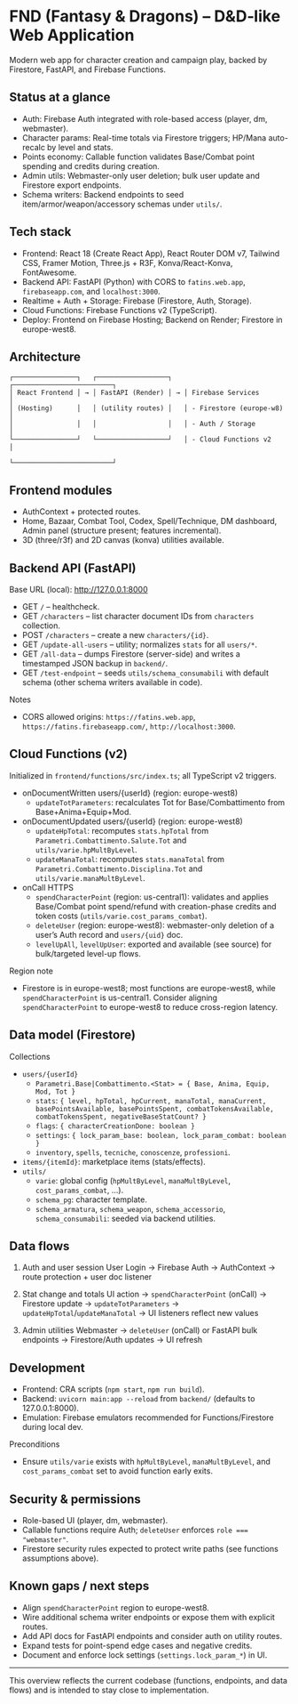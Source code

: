 # FND (Fantasy & Dragons) – D&D‑like Web Application

Modern web app for character creation and campaign play, backed by Firestore, FastAPI, and Firebase Functions.

## Status at a glance

- Auth: Firebase Auth integrated with role-based access (player, dm, webmaster).
- Character params: Real-time totals via Firestore triggers; HP/Mana auto-recalc by level and stats.
- Points economy: Callable function validates Base/Combat point spending and credits during creation.
- Admin utils: Webmaster-only user deletion; bulk user update and Firestore export endpoints.
- Schema writers: Backend endpoints to seed item/armor/weapon/accessory schemas under `utils/`.

## Tech stack

- Frontend: React 18 (Create React App), React Router DOM v7, Tailwind CSS, Framer Motion, Three.js + R3F, Konva/React-Konva, FontAwesome.
- Backend API: FastAPI (Python) with CORS to `fatins.web.app`, `firebaseapp.com`, and `localhost:3000`.
- Realtime + Auth + Storage: Firebase (Firestore, Auth, Storage).
- Cloud Functions: Firebase Functions v2 (TypeScript).
- Deploy: Frontend on Firebase Hosting; Backend on Render; Firestore in europe-west8.

## Architecture

```
┌────────────────┐   ┌──────────────────┐   ┌─────────────────────────┐
│ React Frontend │ → │ FastAPI (Render) │ → │ Firebase Services       │
│ (Hosting)      │   │ (utility routes) │   │ - Firestore (europe‑w8) │
│                │   │                  │   │ - Auth / Storage        │
└────────────────┘   └──────────────────┘   │ - Cloud Functions v2    │
                                            └─────────────────────────┘
```

## Frontend modules

- AuthContext + protected routes.
- Home, Bazaar, Combat Tool, Codex, Spell/Technique, DM dashboard, Admin panel (structure present; features incremental).
- 3D (three/r3f) and 2D canvas (konva) utilities available.

## Backend API (FastAPI)

Base URL (local): http://127.0.0.1:8000

- GET `/` – healthcheck.
- GET `/characters` – list character document IDs from `characters` collection.
- POST `/characters` – create a new `characters/{id}`.
- GET `/update-all-users` – utility; normalizes `stats` for all `users/*`.
- GET `/all-data` – dumps Firestore (server-side) and writes a timestamped JSON backup in `backend/`.
- GET `/test-endpoint` – seeds `utils/schema_consumabili` with default schema (other schema writers available in code).

Notes
- CORS allowed origins: `https://fatins.web.app`, `https://fatins.firebaseapp.com/`, `http://localhost:3000`.

## Cloud Functions (v2)

Initialized in `frontend/functions/src/index.ts`; all TypeScript v2 triggers.

- onDocumentWritten users/{userId} (region: europe-west8)
  - `updateTotParameters`: recalculates Tot for Base/Combattimento from Base+Anima+Equip+Mod.
- onDocumentUpdated users/{userId} (region: europe-west8)
  - `updateHpTotal`: recomputes `stats.hpTotal` from `Parametri.Combattimento.Salute.Tot` and `utils/varie.hpMultByLevel`.
  - `updateManaTotal`: recomputes `stats.manaTotal` from `Parametri.Combattimento.Disciplina.Tot` and `utils/varie.manaMultByLevel`.
- onCall HTTPS
  - `spendCharacterPoint` (region: us-central1): validates and applies Base/Combat point spend/refund with creation-phase credits and token costs (`utils/varie.cost_params_combat`).
  - `deleteUser` (region: europe-west8): webmaster-only deletion of a user’s Auth record and `users/{uid}` doc.
  - `levelUpAll`, `levelUpUser`: exported and available (see source) for bulk/targeted level-up flows.

Region note
- Firestore is in europe-west8; most functions are europe-west8, while `spendCharacterPoint` is us-central1. Consider aligning `spendCharacterPoint` to europe-west8 to reduce cross-region latency.

## Data model (Firestore)

Collections
- `users/{userId}`
  - `Parametri.Base|Combattimento.<Stat> = { Base, Anima, Equip, Mod, Tot }`
  - `stats`: `{ level, hpTotal, hpCurrent, manaTotal, manaCurrent, basePointsAvailable, basePointsSpent, combatTokensAvailable, combatTokensSpent, negativeBaseStatCount? }`
  - `flags`: `{ characterCreationDone: boolean }`
  - `settings`: `{ lock_param_base: boolean, lock_param_combat: boolean }`
  - `inventory`, `spells`, `tecniche`, `conoscenze`, `professioni`.
- `items/{itemId}`: marketplace items (stats/effects).
- `utils/`
  - `varie`: global config (`hpMultByLevel`, `manaMultByLevel`, `cost_params_combat`, ...).
  - `schema_pg`: character template.
  - `schema_armatura`, `schema_weapon`, `schema_accessorio`, `schema_consumabili`: seeded via backend utilities.

## Data flows

1) Auth and user session
User Login → Firebase Auth → AuthContext → route protection + user doc listener

2) Stat change and totals
UI action → `spendCharacterPoint` (onCall) → Firestore update → `updateTotParameters` → `updateHpTotal`/`updateManaTotal` → UI listeners reflect new values

3) Admin utilities
Webmaster → `deleteUser` (onCall) or FastAPI bulk endpoints → Firestore/Auth updates → UI refresh

## Development

- Frontend: CRA scripts (`npm start`, `npm run build`).
- Backend: `uvicorn main:app --reload` from `backend/` (defaults to 127.0.0.1:8000).
- Emulation: Firebase emulators recommended for Functions/Firestore during local dev.

Preconditions
- Ensure `utils/varie` exists with `hpMultByLevel`, `manaMultByLevel`, and `cost_params_combat` set to avoid function early exits.

## Security & permissions

- Role-based UI (player, dm, webmaster).
- Callable functions require Auth; `deleteUser` enforces `role === "webmaster"`.
- Firestore security rules expected to protect write paths (see functions assumptions above).

## Known gaps / next steps

- Align `spendCharacterPoint` region to europe-west8.
- Wire additional schema writer endpoints or expose them with explicit routes.
- Add API docs for FastAPI endpoints and consider auth on utility routes.
- Expand tests for point-spend edge cases and negative credits.
- Document and enforce lock settings (`settings.lock_param_*`) in UI.

---

This overview reflects the current codebase (functions, endpoints, and data flows) and is intended to stay close to implementation.
